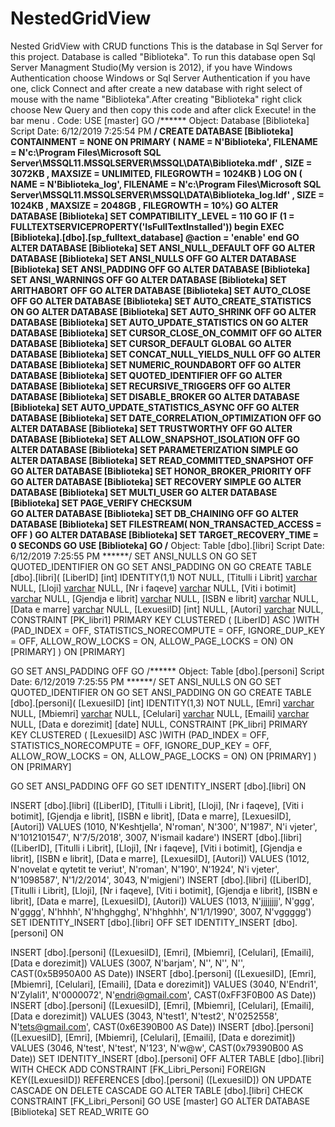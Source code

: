 # NestedGridView
Nested GridView with CRUD functions
This is the database in Sql Server for this project. Database is called "Biblioteka". To run this database open Sql Server Managment Studio(My version is 2012), if you have Windows Authentication choose Windows or Sql Server Authentication if you have one, click Connect and after create a new database with right select of mouse with the name "Biblioteka".After creating "Biblioteka" right click choose New Query and then copy this code and after click Execute! in the bar menu . Code:
USE [master]
GO
/****** Object:  Database [Biblioteka]    Script Date: 6/12/2019 7:25:54 PM ******/
CREATE DATABASE [Biblioteka]
 CONTAINMENT = NONE
 ON  PRIMARY 
( NAME = N'Biblioteka', FILENAME = N'c:\Program Files\Microsoft SQL Server\MSSQL11.MSSQLSERVER\MSSQL\DATA\Biblioteka.mdf' , SIZE = 3072KB , MAXSIZE = UNLIMITED, FILEGROWTH = 1024KB )
 LOG ON 
( NAME = N'Biblioteka_log', FILENAME = N'c:\Program Files\Microsoft SQL Server\MSSQL11.MSSQLSERVER\MSSQL\DATA\Biblioteka_log.ldf' , SIZE = 1024KB , MAXSIZE = 2048GB , FILEGROWTH = 10%)
GO
ALTER DATABASE [Biblioteka] SET COMPATIBILITY_LEVEL = 110
GO
IF (1 = FULLTEXTSERVICEPROPERTY('IsFullTextInstalled'))
begin
EXEC [Biblioteka].[dbo].[sp_fulltext_database] @action = 'enable'
end
GO
ALTER DATABASE [Biblioteka] SET ANSI_NULL_DEFAULT OFF 
GO
ALTER DATABASE [Biblioteka] SET ANSI_NULLS OFF 
GO
ALTER DATABASE [Biblioteka] SET ANSI_PADDING OFF 
GO
ALTER DATABASE [Biblioteka] SET ANSI_WARNINGS OFF 
GO
ALTER DATABASE [Biblioteka] SET ARITHABORT OFF 
GO
ALTER DATABASE [Biblioteka] SET AUTO_CLOSE OFF 
GO
ALTER DATABASE [Biblioteka] SET AUTO_CREATE_STATISTICS ON 
GO
ALTER DATABASE [Biblioteka] SET AUTO_SHRINK OFF 
GO
ALTER DATABASE [Biblioteka] SET AUTO_UPDATE_STATISTICS ON 
GO
ALTER DATABASE [Biblioteka] SET CURSOR_CLOSE_ON_COMMIT OFF 
GO
ALTER DATABASE [Biblioteka] SET CURSOR_DEFAULT  GLOBAL 
GO
ALTER DATABASE [Biblioteka] SET CONCAT_NULL_YIELDS_NULL OFF 
GO
ALTER DATABASE [Biblioteka] SET NUMERIC_ROUNDABORT OFF 
GO
ALTER DATABASE [Biblioteka] SET QUOTED_IDENTIFIER OFF 
GO
ALTER DATABASE [Biblioteka] SET RECURSIVE_TRIGGERS OFF 
GO
ALTER DATABASE [Biblioteka] SET  DISABLE_BROKER 
GO
ALTER DATABASE [Biblioteka] SET AUTO_UPDATE_STATISTICS_ASYNC OFF 
GO
ALTER DATABASE [Biblioteka] SET DATE_CORRELATION_OPTIMIZATION OFF 
GO
ALTER DATABASE [Biblioteka] SET TRUSTWORTHY OFF 
GO
ALTER DATABASE [Biblioteka] SET ALLOW_SNAPSHOT_ISOLATION OFF 
GO
ALTER DATABASE [Biblioteka] SET PARAMETERIZATION SIMPLE 
GO
ALTER DATABASE [Biblioteka] SET READ_COMMITTED_SNAPSHOT OFF 
GO
ALTER DATABASE [Biblioteka] SET HONOR_BROKER_PRIORITY OFF 
GO
ALTER DATABASE [Biblioteka] SET RECOVERY SIMPLE 
GO
ALTER DATABASE [Biblioteka] SET  MULTI_USER 
GO
ALTER DATABASE [Biblioteka] SET PAGE_VERIFY CHECKSUM  
GO
ALTER DATABASE [Biblioteka] SET DB_CHAINING OFF 
GO
ALTER DATABASE [Biblioteka] SET FILESTREAM( NON_TRANSACTED_ACCESS = OFF ) 
GO
ALTER DATABASE [Biblioteka] SET TARGET_RECOVERY_TIME = 0 SECONDS 
GO
USE [Biblioteka]
GO
/****** Object:  Table [dbo].[libri]    Script Date: 6/12/2019 7:25:55 PM ******/
SET ANSI_NULLS ON
GO
SET QUOTED_IDENTIFIER ON
GO
SET ANSI_PADDING ON
GO
CREATE TABLE [dbo].[libri](
	[LiberID] [int] IDENTITY(1,1) NOT NULL,
	[Titulli i Librit] [varchar](50) NULL,
	[Lloji] [varchar](50) NULL,
	[Nr i faqeve] [varchar](50) NULL,
	[Viti i botimit] [varchar](50) NULL,
	[Gjendja e librit] [varchar](50) NULL,
	[ISBN  e librit] [varchar](50) NULL,
	[Data e marre] [varchar](50) NULL,
	[LexuesiID] [int] NULL,
	[Autori] [varchar](50) NULL,
 CONSTRAINT [PK_libri1] PRIMARY KEY CLUSTERED 
(
	[LiberID] ASC
)WITH (PAD_INDEX = OFF, STATISTICS_NORECOMPUTE = OFF, IGNORE_DUP_KEY = OFF, ALLOW_ROW_LOCKS = ON, ALLOW_PAGE_LOCKS = ON) ON [PRIMARY]
) ON [PRIMARY]

GO
SET ANSI_PADDING OFF
GO
/****** Object:  Table [dbo].[personi]    Script Date: 6/12/2019 7:25:55 PM ******/
SET ANSI_NULLS ON
GO
SET QUOTED_IDENTIFIER ON
GO
SET ANSI_PADDING ON
GO
CREATE TABLE [dbo].[personi](
	[LexuesiID] [int] IDENTITY(1,3) NOT NULL,
	[Emri] [varchar](50) NULL,
	[Mbiemri] [varchar](50) NULL,
	[Celulari] [varchar](50) NULL,
	[Emaili] [varchar](50) NULL,
	[Data e dorezimit] [date] NULL,
 CONSTRAINT [PK_libri] PRIMARY KEY CLUSTERED 
(
	[LexuesiID] ASC
)WITH (PAD_INDEX = OFF, STATISTICS_NORECOMPUTE = OFF, IGNORE_DUP_KEY = OFF, ALLOW_ROW_LOCKS = ON, ALLOW_PAGE_LOCKS = ON) ON [PRIMARY]
) ON [PRIMARY]

GO
SET ANSI_PADDING OFF
GO
SET IDENTITY_INSERT [dbo].[libri] ON 

INSERT [dbo].[libri] ([LiberID], [Titulli i Librit], [Lloji], [Nr i faqeve], [Viti i botimit], [Gjendja e librit], [ISBN  e librit], [Data e marre], [LexuesiID], [Autori]) VALUES (1010, N'Keshtjella', N'roman', N'300', N'1987', N'i vjeter', N'1012101547', N'7/5/2018', 3007, N'ismail kadare')
INSERT [dbo].[libri] ([LiberID], [Titulli i Librit], [Lloji], [Nr i faqeve], [Viti i botimit], [Gjendja e librit], [ISBN  e librit], [Data e marre], [LexuesiID], [Autori]) VALUES (1012, N'novelat e qytetit te veriut', N'roman', N'190', N'1924', N'i vjeter', N'1098587', N'1/2/2014', 3043, N'migjeni')
INSERT [dbo].[libri] ([LiberID], [Titulli i Librit], [Lloji], [Nr i faqeve], [Viti i botimit], [Gjendja e librit], [ISBN  e librit], [Data e marre], [LexuesiID], [Autori]) VALUES (1013, N'jjjjjjjj', N'ggg', N'gggg', N'hhhh', N'hhghgghg', N'hhghhh', N'1/1/1990', 3007, N'vggggg')
SET IDENTITY_INSERT [dbo].[libri] OFF
SET IDENTITY_INSERT [dbo].[personi] ON 

INSERT [dbo].[personi] ([LexuesiID], [Emri], [Mbiemri], [Celulari], [Emaili], [Data e dorezimit]) VALUES (3007, N'barjam', N'', N'', N'', CAST(0x5B950A00 AS Date))
INSERT [dbo].[personi] ([LexuesiID], [Emri], [Mbiemri], [Celulari], [Emaili], [Data e dorezimit]) VALUES (3040, N'Endri1', N'Zylali1', N'0000072', N'endri@gmail.com', CAST(0xFF3F0B00 AS Date))
INSERT [dbo].[personi] ([LexuesiID], [Emri], [Mbiemri], [Celulari], [Emaili], [Data e dorezimit]) VALUES (3043, N'test1', N'test2', N'0252558', N'tets@gmail.com', CAST(0x6E390B00 AS Date))
INSERT [dbo].[personi] ([LexuesiID], [Emri], [Mbiemri], [Celulari], [Emaili], [Data e dorezimit]) VALUES (3046, N'test', N'test', N'123', N'w@w', CAST(0x79390B00 AS Date))
SET IDENTITY_INSERT [dbo].[personi] OFF
ALTER TABLE [dbo].[libri]  WITH CHECK ADD  CONSTRAINT [FK_Libri_Personi] FOREIGN KEY([LexuesiID])
REFERENCES [dbo].[personi] ([LexuesiID])
ON UPDATE CASCADE
ON DELETE CASCADE
GO
ALTER TABLE [dbo].[libri] CHECK CONSTRAINT [FK_Libri_Personi]
GO
USE [master]
GO
ALTER DATABASE [Biblioteka] SET  READ_WRITE 
GO
